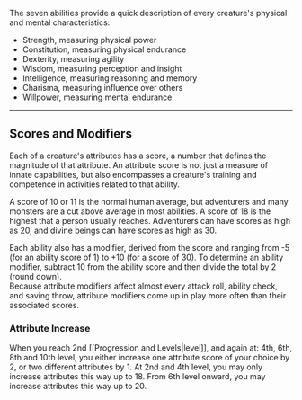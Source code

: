 The seven abilities provide a quick description of every creature's physical and mental characteristics:

- Strength, measuring physical power
- Constitution, measuring physical endurance
- Dexterity, measuring agility
- Wisdom, measuring perception and insight
- Intelligence, measuring reasoning and memory
- Charisma, measuring influence over others
- Willpower, measuring mental endurance
- - -
## Scores and Modifiers
 
Each of a creature's attributes has a score, a number that defines the magnitude of that attribute. An attribute score is not just a measure of innate capabilities, but also encompasses a creature's training and competence in activities related to that ability.
 
A score of 10 or 11 is the normal human average, but adventurers and many monsters are a cut above average in most abilities. A score of 18 is the highest that a person usually reaches. Adventurers can have scores as high as 20, and divine beings can have scores as high as 30.
 
Each ability also has a modifier, derived from the score and ranging from -5 (for an ability score of 1) to +10 (for a score of 30). To determine an ability modifier, subtract 10 from the ability score and then divide the total by 2 (round down).  
Because attribute modifiers affect almost every attack roll, ability check, and saving throw, attribute modifiers come up in play more often than their associated scores.

### Attribute Increase
 
When you reach 2nd [[Progression and Levels|level]], and again at: 4th, 6th, 8th and 10th level, you either increase one attribute score of your choice by 2, or two different attributes by 1.
At 2nd and 4th level, you may only increase attributes this way up to 18. From 6th level onward, you may increase attributes this way up to 20.